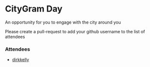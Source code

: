 # CityGram Day

An opportunity for you to engage with the city around you

Please create a pull-request to add your github username to the list of attendees

### Attendees

* [dirkkelly](https://github.com/dirkkelly/)
